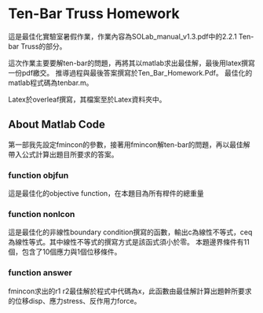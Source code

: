 # Ten-Bar Truss Homework

這是最佳化實驗室暑假作業，作業內容為SOLab_manual_v1.3.pdf中的2.2.1 Ten-bar Truss的部分。

這次作業主要要解ten-bar的問題，再將其以matlab求出最佳解，最後用latex撰寫一份pdf繳交。
推導過程與最後答案撰寫於Ten_Bar_Homework.Pdf。
最佳化的matlab程式碼為tenbar.m。

Latex於overleaf撰寫，其檔案至於Latex資料夾中。

## About Matlab Code
第一部我先設定fmincon的參數，接著用fmincon解ten-bar的問題，再以最佳解帶入公式計算出題目所要求的答案。
### function objfun
這是最佳化的objective function，在本題目為所有桿件的總重量
### function nonlcon
這是最佳化的非線性boundary condition撰寫的函數，輸出c為線性不等式，ceq為線性等式。其中線性不等式的撰寫方式是該函式須小於零。
本題邊界條件有11個，包含了10個應力與1個位移條件。
### function answer
fmincon求出的r1 r2最佳解於程式中代碼為x，此函數由最佳解計算出題幹所要求的位移disp、應力stress、反作用力force。
